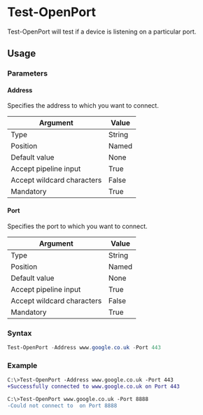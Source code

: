 # Test-OpenPort
Test-OpenPort will test if a device is listening on a particular port.
## Usage
### Parameters
#### Address
Specifies the address to which you want to connect.

Argument | Value
--- | ---
Type | String
Position | Named
Default value | None
Accept pipeline input | True
Accept wildcard characters | False
Mandatory | True
#### Port
Specifies the port to which you want to connect.

Argument | Value
--- | ---
Type | String
Position | Named
Default value | None
Accept pipeline input | True
Accept wildcard characters | False
Mandatory | True
### Syntax
```powershell
Test-OpenPort -Address www.google.co.uk -Port 443
```
### Example
 ```diff
C:\>Test-OpenPort -Address www.google.co.uk -Port 443
+Successfully connected to www.google.co.uk on Port 443
```
```diff
C:\>Test-OpenPort www.google.co.uk -Port 8888
-Could not connect to  on Port 8888
```